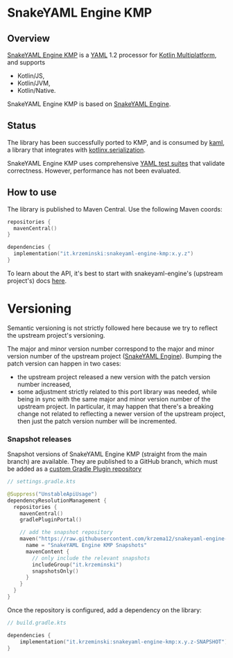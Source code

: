# SnakeYAML Engine KMP

## Overview

[SnakeYAML Engine KMP](https://github.com/krzema12/snakeyaml-engine-kmp)
is a 
[YAML](http://yaml.org) 
1.2 processor for
[Kotlin Multiplatform](https://kotlinlang.org/docs/multiplatform.html),
and supports

* Kotlin/JS,
* Kotlin/JVM,
* Kotlin/Native.

SnakeYAML Engine KMP is based on
[SnakeYAML Engine](https://bitbucket.org/snakeyaml/snakeyaml-engine/).

## Status

The library has been successfully ported to KMP, and is consumed by [kaml](https://github.com/charleskorn/kaml),
a library that integrates with [kotlinx.serialization](https://github.com/Kotlin/kotlinx.serialization).

SnakeYAML Engine KMP uses comprehensive [YAML test suites](https://github.com/yaml/yaml-test-suite) that validate correctness. However, performance has not been evaluated.

## How to use

The library is published to Maven Central. Use the following Maven coords:

```kts
repositories {
  mavenCentral()
}

dependencies {
  implementation("it.krzeminski:snakeyaml-engine-kmp:x.y.z")
}
```

To learn about the API, it's best to start with snakeyaml-engine's (upstream project's) docs [here](https://bitbucket.org/snakeyaml/snakeyaml-engine/wiki/Documentation).

# Versioning

Semantic versioning is not strictly followed here because we try to reflect the upstream project's versioning.

The major and minor version number correspond to the major and minor version number of the upstream project
([SnakeYAML Engine](https://bitbucket.org/snakeyaml/snakeyaml-engine/)). Bumping the patch version can happen
in two cases:
* the upstream project released a new version with the patch version number increased,
* some adjustment strictly related to this port library was needed, while being in sync with the same
  major and minor version number of the upstream project. In particular, it may happen that there's a breaking
  change not related to reflecting a newer version of the upstream project, then just the patch version number
  will be incremented.

### Snapshot releases

Snapshot versions of SnakeYAML Engine KMP (straight from the main branch) are available. 
They are published to a GitHub branch, which must be added as a
[custom Gradle Plugin repository](https://docs.gradle.org/current/userguide/plugins.html#sec:custom_plugin_repositories)

```kts
// settings.gradle.kts

@Suppress("UnstableApiUsage")
dependencyResolutionManagement {
  repositories {
    mavenCentral()
    gradlePluginPortal()

    // add the snapshot repository
    maven("https://raw.githubusercontent.com/krzema12/snakeyaml-engine-kmp/artifacts/m2/") {
      name = "SnakeYAML Engine KMP Snapshots"
      mavenContent {
        // only include the relevant snapshots
        includeGroup("it.krzeminski")
        snapshotsOnly()
      }
    }
  }
}
```

Once the repository is configured, add a dependency on the library:

```kts
// build.gradle.kts

dependencies {
    implementation("it.krzeminski:snakeyaml-engine-kmp:x.y.z-SNAPSHOT")
}
```
